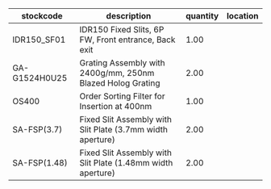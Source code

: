 |stockcode|description|quantity|location|
|---------|-----------|--------|--------|
|IDR150_SF01|IDR150 Fixed Slits, 6P FW, Front entrance, Back exit|1.00||
|GA-G1524H0U25|Grating Assembly with 2400g/mm, 250nm Blazed Holog Grating|2.00||
|OS400|Order Sorting Filter for Insertion at 400nm|1.00||
|SA-FSP(3.7)|Fixed Slit Assembly with Slit Plate (3.7mm width aperture)|2.00||
|SA-FSP(1.48)|Fixed Slit Assembly with Slit Plate (1.48mm width aperture)|2.00||
